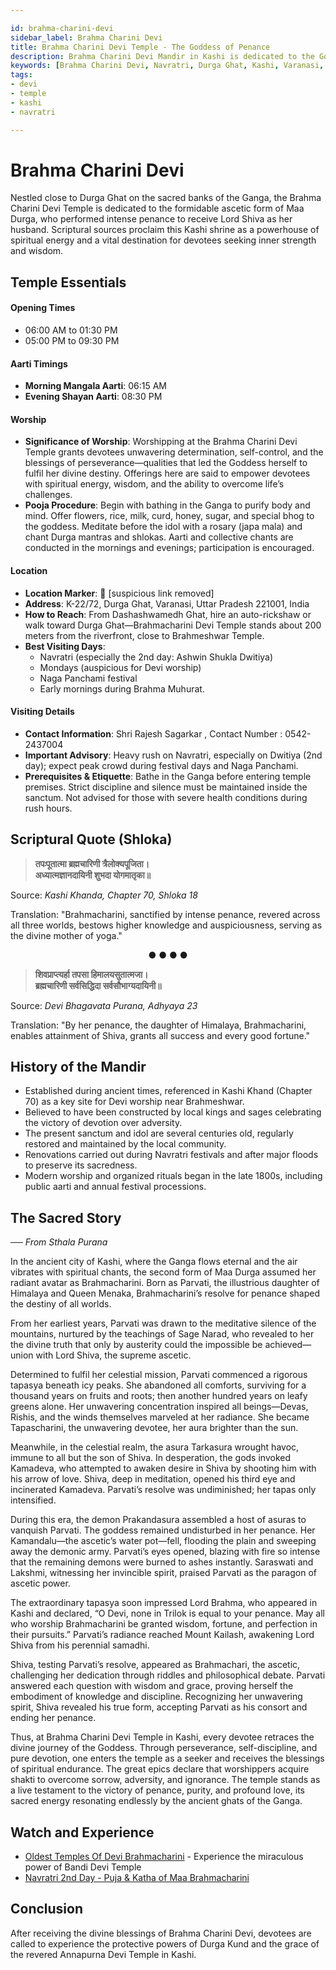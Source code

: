```yaml
---

id: brahma-charini-devi
sidebar_label: Brahma Charini Devi 
title: Brahma Charini Devi Temple - The Goddess of Penance
description: Brahma Charini Devi Mandir in Kashi is dedicated to the Goddess of penance, who performed intense austerity to attain Lord Shiva. She blesses devotees with self-control and spiritual strength.
keywords: [Brahma Charini Devi, Navratri, Durga Ghat, Kashi, Varanasi, goddess of penance]
tags:
- devi
- temple
- kashi
- navratri

---
```


# Brahma Charini Devi 

Nestled close to Durga Ghat on the sacred banks of the Ganga, the Brahma Charini Devi Temple is dedicated to the formidable ascetic form of Maa Durga, who performed intense penance to receive Lord Shiva as her husband. Scriptural sources proclaim this Kashi shrine as a powerhouse of spiritual energy and a vital destination for devotees seeking inner strength and wisdom.

## Temple Essentials

#### Opening Times

  * 06:00 AM to 01:30 PM
  * 05:00 PM to 09:30 PM

#### Aarti Timings

  * **Morning Mangala Aarti**: 06:15 AM
  * **Evening Shayan Aarti**: 08:30 PM

#### Worship

  * **Significance of Worship**: Worshipping at the Brahma Charini Devi Temple grants devotees unwavering determination, self-control, and the blessings of perseverance—qualities that led the Goddess herself to fulfil her divine destiny. Offerings here are said to empower devotees with spiritual energy, wisdom, and the ability to overcome life’s challenges.
  * **Pooja Procedure**: Begin with bathing in the Ganga to purify body and mind. Offer flowers, rice, milk, curd, honey, sugar, and special bhog to the goddess. Meditate before the idol with a rosary (japa mala) and chant Durga mantras and shlokas. Aarti and collective chants are conducted in the mornings and evenings; participation is encouraged.

#### Location

  * **Location Marker**: 📍 [suspicious link removed]
  * **Address**: K-22/72, Durga Ghat, Varanasi, Uttar Pradesh 221001, India
  * **How to Reach**: From Dashashwamedh Ghat, hire an auto-rickshaw or walk toward Durga Ghat—Brahmacharini Devi Temple stands about 200 meters from the riverfront, close to Brahmeshwar Temple.
  * **Best Visiting Days**: 
    -   Navratri (especially the 2nd day: Ashwin Shukla Dwitiya)
    -   Mondays (auspicious for Devi worship)
    -   Naga Panchami festival
    -   Early mornings during Brahma Muhurat.

#### Visiting Details

  * **Contact Information**: Shri Rajesh Sagarkar , Contact Number : 0542-2437004
  * **Important Advisory**: Heavy rush on Navratri, especially on Dwitiya (2nd day); expect peak crowd during festival days and Naga Panchami.
  * **Prerequisites & Etiquette**: Bathe in the Ganga before entering temple premises. Strict discipline and silence must be maintained inside the sanctum. Not advised for those with severe health conditions during rush hours.

## Scriptural Quote (Shloka)

> **तपःपूतात्मा ब्रह्मचारिणी त्रैलोक्यपूजिता।** <br/>
> **अध्यात्मज्ञानदायिनी शुभदा योगमातृका॥**

Source: *Kashi Khanda, Chapter 70, Shloka 18*

Translation: "Brahmacharini, sanctified by intense penance, revered across all three worlds, bestows higher knowledge and auspiciousness, serving as the divine mother of yoga."

<div align="center"> ● ● ● ● </div>

> **शिवप्राप्त्यर्हा तपसा हिमालयसुतात्मजा।** <br/>
> **ब्रह्मचारिणी सर्वसिद्धिदा सर्वसौभाग्यदायिनी॥**

Source: *Devi Bhagavata Purana, Adhyaya 23*

Translation: "By her penance, the daughter of Himalaya, Brahmacharini, enables attainment of Shiva, grants all success and every good fortune."

## History of the Mandir

  * Established during ancient times, referenced in Kashi Khand (Chapter 70) as a key site for Devi worship near Brahmeshwar.
  * Believed to have been constructed by local kings and sages celebrating the victory of devotion over adversity.
  * The present sanctum and idol are several centuries old, regularly restored and maintained by the local community.
  * Renovations carried out during Navratri festivals and after major floods to preserve its sacredness.
  * Modern worship and organized rituals began in the late 1800s, including public aarti and annual festival processions.

## The Sacred Story

*── From Sthala Purana*

In the ancient city of Kashi, where the Ganga flows eternal and the air vibrates with spiritual chants, the second form of Maa Durga assumed her radiant avatar as Brahmacharini. Born as Parvati, the illustrious daughter of Himalaya and Queen Menaka, Brahmacharini’s resolve for penance shaped the destiny of all worlds.

From her earliest years, Parvati was drawn to the meditative silence of the mountains, nurtured by the teachings of Sage Narad, who revealed to her the divine truth that only by austerity could the impossible be achieved—union with Lord Shiva, the supreme ascetic.

Determined to fulfil her celestial mission, Parvati commenced a rigorous tapasya beneath icy peaks. She abandoned all comforts, surviving for a thousand years on fruits and roots; then another hundred years on leafy greens alone. Her unwavering concentration inspired all beings—Devas, Rishis, and the winds themselves marveled at her radiance. She became Tapascharini, the unwavering devotee, her aura brighter than the sun.

Meanwhile, in the celestial realm, the asura Tarkasura wrought havoc, immune to all but the son of Shiva. In desperation, the gods invoked Kamadeva, who attempted to awaken desire in Shiva by shooting him with his arrow of love. Shiva, deep in meditation, opened his third eye and incinerated Kamadeva. Parvati’s resolve was undiminished; her tapas only intensified.

During this era, the demon Prakandasura assembled a host of asuras to vanquish Parvati. The goddess remained undisturbed in her penance. Her Kamandalu—the ascetic’s water pot—fell, flooding the plain and sweeping away the demonic army. Parvati’s eyes opened, blazing with fire so intense that the remaining demons were burned to ashes instantly. Saraswati and Lakshmi, witnessing her invincible spirit, praised Parvati as the paragon of ascetic power.

The extraordinary tapasya soon impressed Lord Brahma, who appeared in Kashi and declared, “O Devi, none in Trilok is equal to your penance. May all who worship Brahmacharini be granted wisdom, fortune, and perfection in their pursuits.” Parvati’s radiance reached Mount Kailash, awakening Lord Shiva from his perennial samadhi.

Shiva, testing Parvati’s resolve, appeared as Brahmachari, the ascetic, challenging her dedication through riddles and philosophical debate. Parvati answered each question with wisdom and grace, proving herself the embodiment of knowledge and discipline. Recognizing her unwavering spirit, Shiva revealed his true form, accepting Parvati as his consort and ending her penance.

Thus, at Brahma Charini Devi Temple in Kashi, every devotee retraces the divine journey of the Goddess. Through perseverance, self-discipline, and pure devotion, one enters the temple as a seeker and receives the blessings of spiritual endurance. The great epics declare that worshippers acquire shakti to overcome sorrow, adversity, and ignorance. The temple stands as a live testament to the victory of penance, purity, and profound love, its sacred energy resonating endlessly by the ancient ghats of the Ganga.

## Watch and Experience

  * [Oldest Temples Of Devi Brahmacharini](https://www.youtube.com/watch?v=UkeKQAXXzgg) - Experience the miraculous power of Bandi Devi Temple
  * [Navratri 2nd Day - Puja & Katha of Maa Brahmacharini](https://www.youtube.com/watch?v=gwoAbyxoHzM)

## Conclusion

After receiving the divine blessings of Brahma Charini Devi, devotees are called to experience the protective powers of Durga Kund and the grace of the revered Annapurna Devi Temple in Kashi.